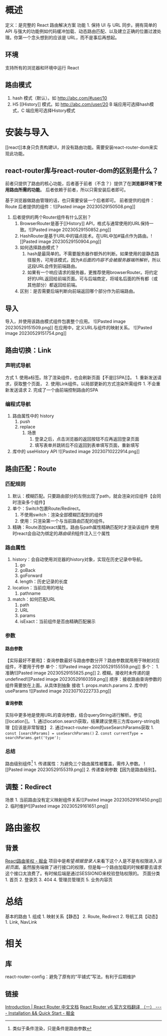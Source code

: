 # 概述
定义：是完整的 React 路由解决方案
功能
	1. 保持 UI 与 URL 同步。拥有简单的 API 与强大的功能例如代码缓冲加载、动态路由匹配、以及建立正确的位置过渡处理。你第一个念头想到的应该是 URL，而不是事后再想起。
## 环境
支持所有的浏览器和环境中运行 React
## 路由模式
1. hash 模式（默认）。如 http://abc.com/#user/10
2. H5 [[History]] 模式。如 http://abc.com/user/20
B 端应用可选择hash模式，C 端应用可选择History模式
# 安装与导入
[[react]]本身只负责构建UI，并没有路由功能。需要安装react-router-dom来实现此功能。
## react-router库与react-router-dom的区别是什么？
前者只提供了路由的核心功能，后者基于前者（不含？）提供了在**浏览器环境下使用路由所需的功能**。
后者依赖于前者，所以只需安装后者即可。

基于浏览器做路由管理的话，也只需要安装一个后者即可。
前者提供的组件：Route
后者提供的组件：![[Pasted image 20230529150508.png]] 
1. 后者提供的两个Router组件有什么区别？
	1. BrowserRouter是基于[[History]] API，格式与通常使用的URL保持一致。![[Pasted image 20230529150852.png]] 
	2. HashRouter是基于URL中的锚点技术。在URL中加#锚点作为路由。![[Pasted image 20230529150904.png]] 
	3. 如何选择路由模式？
		1. hash是最简单的。不需要服务器作额外的判断。如果使用的是静态路径服务，可用该模式，因为#*后面的内容不会被服务器端所解析*，所以这段URL会传到前端路由。
		2. 如果有一个响应请求的服务器，更推荐使用browserRouter。将约定好的URL返回给前端页面。可与后端商定，将域名后面的所有都（或其他部分）都返回给前端。
	4. 区别：是否需要后端判断向前端返回哪个部分作为前端路由。
## 导入
导入，并使用该路由模式组件包裹整个应用。
![[Pasted image 20230529151509.png]] 
在应用中，定义URL与组件的映射关系。
![[Pasted image 20230529151754.png]] 
## 路由切换：Link
### 声明式导航
方式
	1. 使用a标签。除了渲染组件，也会刷新页面【不是[[SPA]]】。
		1. 重新发送请求，获取整个页面，
	2. 使用Link组件。以局部更新的方式渲染所需组件
		1. 不会重新发送请求
		2. 完成了一个由前端控制路由的SPA
### 编程式导航
1. 路由属性中的 history
	1. push
	2. replace
		1. 场景
			1. 登录之后，点击浏览器的返回按钮不应再返回登录页面
			2. 填写表单并跳转后不应返回到表单填写页面，重新填写
2. 库中的 useHistory API ![[Pasted image 20230710222914.png]] 
## 路由匹配：Route
### 匹配规则
1. 默认：模糊匹配。只要路由部分的左侧出现了path，就会渲染对应组件【会同时渲染多个组件】
2. 单个：Switch包裹Route/Redirect。
	1. 不使用switch：渲染全部模糊匹配到的组件
	2. 使用：只渲染第一个与当前路由匹配的组件。
3. 精确：Route添加exact属性。路由与path属性精确匹配时才渲染该组件
使用时react会自动为绑定的*路由级别*组件注入三个属性
### 路由属性
1. history：会自动使用浏览器的history对象，实现在历史记录中导航。
	1. go
	2. goBack
	3. goForward
	4. length：历史记录的长度
2. location：当前应用的地址
	1. pathname
3. match：如何匹配URL
	1. path
	2. URL
	3. params
	4. isExact：当前组件是否由精确匹配展示
### 参数
#### 路由参数
【实际最好不要用】：查询参数最好与路由参数分开？路由参数就用用于映射对应组件，不要用于传参
单个：![[Pasted image 20230529155559.png]] 
多个：
	1. 准确![[Pasted image 20230529155825.png]] 
	2. 模糊。接收时未传递的是undefined![[Pasted image 20230529160359.png]]
顺序：接收路由查询参数的组件需要放在上面。从具体到抽象
接收
	1. props.match.params
	2. 库中的 useParams ![[Pasted image 20230710222733.png]] 
#### 查询参数
实际中更多地是使用URL的查询参数，结合queryString进行解析。参见[[location]]。
	1. 通过location.search获取，结果建议使用三方库query-string处理【应该是非常智能】
	2. 通过react-router-dom的useSearchParams获取
		1. `const [searchParams] = useSearchParams()`
		2. `const currentType = searchParams.get('type');` 
### 总结
路由级别组件[^1] 
	1. 传递属性：为避免三个路由属性被覆盖，需传入参数。 ![[Pasted image 20230529155319.png]] 
	2. 传递查询参数【因为是路由级别】。
## 调整：Redirect
场景
	1. 当前路由没有定义映射组件关系![[Pasted image 20230529161450.png]] 
	2. 临时维护![[Pasted image 20230529161651.png]] 

# 路由鉴权
## 背景
[React路由鉴权 - 掘金](https://juejin.cn/post/6844903924441284615#heading-0) 
项目中是希望*根据登录人*来看下这个人是不是有权限进入*当前页面*。虽然服务端做了进行接口的权限，但是每一个路由加载的时候都要去请求这个接口太浪费了。有时候后端是通过SESSIONID来校验登陆权限的。
页面分类
	1. 首页
	2. 登录页
	3. 404
	4. 管理员管理页
	5. 业务内容页

# 总结
基本的路由
	1. 组成
		1. 映射关系【静态】
			2. Route, Redirect
		2. 导航工具【动态】
			1. Link, NavLink


[^1]: 类似于条件渲染，只是条件是路由参数

# 相关
## 库
react-router-config：避免了原有的“平铺式”写法，有利于后期维护
## 链接
[Introduction | React Router 中文文档](https://react-guide.github.io/react-router-cn/) 
[React Router v6 官方文档翻译 （一） ---- Installation && Quick Start - 掘金](https://juejin.cn/post/7100479939694034952?searchId=202307131615023EF2ADD9ABAC267EDEB1#heading-2) 
